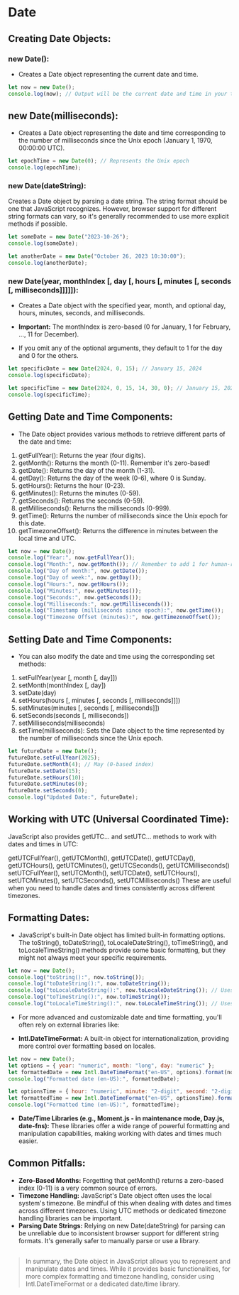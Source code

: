 # Date

## Creating Date Objects:

### new Date():

- Creates a Date object representing the current date and time.

```js
let now = new Date();
console.log(now); // Output will be the current date and time in your timezone
```

## new Date(milliseconds):

- Creates a Date object representing the date and time corresponding to the number of milliseconds since the Unix epoch (January 1, 1970, 00:00:00 UTC).

```js
let epochTime = new Date(0); // Represents the Unix epoch
console.log(epochTime);
```

### new Date(dateString):

Creates a Date object by parsing a date string. The string format should be one that JavaScript recognizes. However, browser support for different string formats can vary, so it's generally recommended to use more explicit methods if possible.

```js
let someDate = new Date("2023-10-26");
console.log(someDate);

let anotherDate = new Date("October 26, 2023 10:30:00");
console.log(anotherDate);
```

### new Date(year, monthIndex [, day [, hours [, minutes [, seconds [, milliseconds]]]]]):

- Creates a Date object with the specified year, month, and optional day, hours, minutes, seconds, and milliseconds.

- **Important:** The monthIndex is zero-based (0 for January, 1 for February, ..., 11 for December).
- If you omit any of the optional arguments, they default to 1 for the day and 0 for the others.

```js
let specificDate = new Date(2024, 0, 15); // January 15, 2024
console.log(specificDate);

let specificTime = new Date(2024, 0, 15, 14, 30, 0); // January 15, 2024, 2:30 PM
console.log(specificTime);
```

## Getting Date and Time Components:

- The Date object provides various methods to retrieve different parts of the date and time:

1. getFullYear(): Returns the year (four digits).
2. getMonth(): Returns the month (0-11). Remember it's zero-based!
3. getDate(): Returns the day of the month (1-31).
4. getDay(): Returns the day of the week (0-6), where 0 is Sunday.
5. getHours(): Returns the hour (0-23).
6. getMinutes(): Returns the minutes (0-59).
7. getSeconds(): Returns the seconds (0-59).
8. getMilliseconds(): Returns the milliseconds (0-999).
9. getTime(): Returns the number of milliseconds since the Unix epoch for this date.
10. getTimezoneOffset(): Returns the difference in minutes between the local time and UTC.

```js
let now = new Date();
console.log("Year:", now.getFullYear());
console.log("Month:", now.getMonth()); // Remember to add 1 for human-readable month
console.log("Day of month:", now.getDate());
console.log("Day of week:", now.getDay());
console.log("Hours:", now.getHours());
console.log("Minutes:", now.getMinutes());
console.log("Seconds:", now.getSeconds());
console.log("Milliseconds:", now.getMilliseconds());
console.log("Timestamp (milliseconds since epoch):", now.getTime());
console.log("Timezone Offset (minutes):", now.getTimezoneOffset());
```

## Setting Date and Time Components:

- You can also modify the date and time using the corresponding set methods:

1. setFullYear(year [, month [, day]])
2. setMonth(monthIndex [, day])
3. setDate(day)
4. setHours(hours [, minutes [, seconds [, milliseconds]]])
5. setMinutes(minutes [, seconds [, milliseconds]])
6. setSeconds(seconds [, milliseconds])
7. setMilliseconds(milliseconds)
8. setTime(milliseconds): Sets the Date object to the time represented by the number of milliseconds since the Unix epoch.

```js
let futureDate = new Date();
futureDate.setFullYear(2025);
futureDate.setMonth(4); // May (0-based index)
futureDate.setDate(15);
futureDate.setHours(10);
futureDate.setMinutes(0);
futureDate.setSeconds(0);
console.log("Updated Date:", futureDate);
```

## Working with UTC (Universal Coordinated Time):

JavaScript also provides getUTC... and setUTC... methods to work with dates and times in UTC:

getUTCFullYear(), getUTCMonth(), getUTCDate(), getUTCDay(), getUTCHours(), getUTCMinutes(), getUTCSeconds(), getUTCMilliseconds()
setUTCFullYear(), setUTCMonth(), setUTCDate(), setUTCHours(), setUTCMinutes(), setUTCSeconds(), setUTCMilliseconds()
These are useful when you need to handle dates and times consistently across different timezones.

## Formatting Dates:

- JavaScript's built-in Date object has limited built-in formatting options. The toString(), toDateString(), toLocaleDateString(), toTimeString(), and toLocaleTimeString() methods provide some basic formatting, but they might not always meet your specific requirements.

```js
let now = new Date();
console.log("toString():", now.toString());
console.log("toDateString():", now.toDateString());
console.log("toLocaleDateString():", now.toLocaleDateString()); // Uses locale settings
console.log("toTimeString():", now.toTimeString());
console.log("toLocaleTimeString():", now.toLocaleTimeString()); // Uses locale settings
```

- For more advanced and customizable date and time formatting, you'll often rely on external libraries like:

- **Intl.DateTimeFormat:** A built-in object for internationalization, providing more control over formatting based on locales.

```js
let now = new Date();
let options = { year: "numeric", month: "long", day: "numeric" };
let formattedDate = new Intl.DateTimeFormat("en-US", options).format(now);
console.log("Formatted date (en-US):", formattedDate);

let optionsTime = { hour: "numeric", minute: "2-digit", second: "2-digit" };
let formattedTime = new Intl.DateTimeFormat("en-US", optionsTime).format(now);
console.log("Formatted time (en-US):", formattedTime);
```

- **Date/Time Libraries (e.g., Moment.js - in maintenance mode, Day.js, date-fns):** These libraries offer a wide range of powerful formatting and manipulation capabilities, making working with dates and times much easier.

## Common Pitfalls:

- **Zero-Based Months:** Forgetting that getMonth() returns a zero-based index (0-11) is a very common source of errors.
- **Timezone Handling:** JavaScript's Date object often uses the local system's timezone. Be mindful of this when dealing with dates and times across different timezones. Using UTC methods or dedicated timezone handling libraries can be important.
- **Parsing Date Strings:** Relying on new Date(dateString) for parsing can be unreliable due to inconsistent browser support for different string formats. It's generally safer to manually parse or use a library.

##

> In summary, the Date object in JavaScript allows you to represent and manipulate dates and times. While it provides basic functionalities, for more complex formatting and timezone handling, consider using Intl.DateTimeFormat or a dedicated date/time library.
